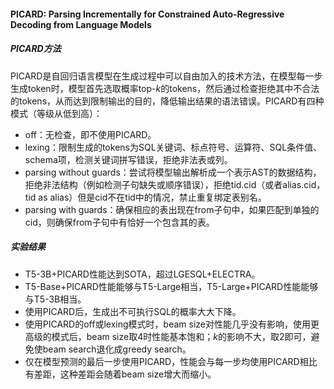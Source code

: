 #### PICARD: Parsing Incrementally for Constrained Auto-Regressive Decoding from Language Models

##### PICARD方法

PICARD是自回归语言模型在生成过程中可以自由加入的技术方法，在模型每一步生成token时，模型首先选取概率top-$k$的tokens，然后通过检查拒绝其中不合法的tokens，从而达到限制输出的目的，降低输出结果的语法错误。PICARD有四种模式（等级从低到高）：

* off：无检查，即不使用PICARD。
* lexing：限制生成的tokens为SQL关键词、标点符号、运算符、SQL条件值、schema项，检测关键词拼写错误，拒绝非法表或列。
* parsing without guards：尝试将模型输出解析成一个表示AST的数据结构，拒绝非法结构（例如检测子句缺失或顺序错误），拒绝tid.cid（或者alias.cid，tid as alias）但是cid不在tid中的情况，禁止重复绑定表别名。
* parsing with guards：确保相应的表出现在from子句中，如果匹配到单独的cid，则确保from子句中有恰好一个包含其的表。

##### 实验结果

* T5-3B+PICARD性能达到SOTA，超过LGESQL+ELECTRA。
* T5-Base+PICARD性能能够与T5-Large相当，T5-Large+PICARD性能能够与T5-3B相当。
* 使用PICARD后，生成出不可执行SQL的概率大大下降。
* 使用PICARD的off或lexing模式时，beam size对性能几乎没有影响，使用更高级的模式后，beam size取4时性能基本饱和；$k$的影响不大，取2即可，避免使beam search退化成greedy search。
* 仅在模型预测的最后一步使用PICARD，性能会与每一步均使用PICARD相比有差距，这种差距会随着beam size增大而缩小。
